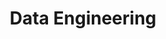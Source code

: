 ---
title: Data Engineering
layout: category
permalink: /categories/data-engineering
taxonomy: data-engineering
---